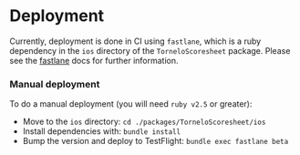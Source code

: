 # Deployment

Currently, deployment is done in CI using `fastlane`, which is a ruby dependency in the `ios`
directory of the `TorneloScoresheet` package. Please see the [fastlane](https://docs.fastlane.tools/getting-started/ios/setup/)
docs for further information.

### Manual deployment

To do a manual deployment (you will need `ruby v2.5` or greater):

- Move to the `ios` directory: `cd ./packages/TorneloScoresheet/ios`
- Install dependencies with: `bundle install`
- Bump the version and deploy to TestFlight: `bundle exec fastlane beta`
